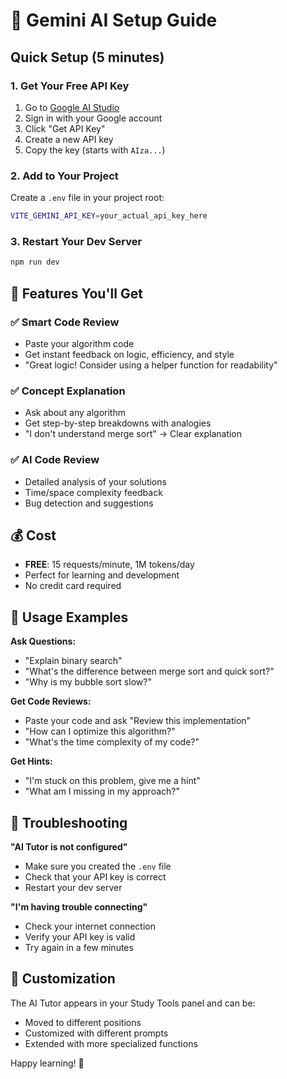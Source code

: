# 🤖 Gemini AI Setup Guide

## Quick Setup (5 minutes)

### 1. Get Your Free API Key
1. Go to [Google AI Studio](https://aistudio.google.com/)
2. Sign in with your Google account
3. Click "Get API Key" 
4. Create a new API key
5. Copy the key (starts with `AIza...`)

### 2. Add to Your Project
Create a `.env` file in your project root:
```bash
VITE_GEMINI_API_KEY=your_actual_api_key_here
```

### 3. Restart Your Dev Server
```bash
npm run dev
```

## 🎯 Features You'll Get

### ✅ Smart Code Review
- Paste your algorithm code
- Get instant feedback on logic, efficiency, and style
- "Great logic! Consider using a helper function for readability"

### ✅ Concept Explanation  
- Ask about any algorithm
- Get step-by-step breakdowns with analogies
- "I don't understand merge sort" → Clear explanation

### ✅ AI Code Review
- Detailed analysis of your solutions
- Time/space complexity feedback
- Bug detection and suggestions

## 💰 Cost
- **FREE**: 15 requests/minute, 1M tokens/day
- Perfect for learning and development
- No credit card required

## 🚀 Usage Examples

**Ask Questions:**
- "Explain binary search"
- "What's the difference between merge sort and quick sort?"
- "Why is my bubble sort slow?"

**Get Code Reviews:**
- Paste your code and ask "Review this implementation"
- "How can I optimize this algorithm?"
- "What's the time complexity of my code?"

**Get Hints:**
- "I'm stuck on this problem, give me a hint"
- "What am I missing in my approach?"

## 🔧 Troubleshooting

**"AI Tutor is not configured"**
- Make sure you created the `.env` file
- Check that your API key is correct
- Restart your dev server

**"I'm having trouble connecting"**
- Check your internet connection
- Verify your API key is valid
- Try again in a few minutes

## 🎨 Customization

The AI Tutor appears in your Study Tools panel and can be:
- Moved to different positions
- Customized with different prompts
- Extended with more specialized functions

Happy learning! 🚀
